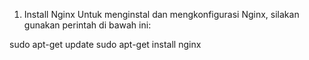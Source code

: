 1. Install Nginx
Untuk menginstal dan mengkonfigurasi Nginx, silakan gunakan perintah di bawah ini:

sudo apt-get update
sudo apt-get install nginx


